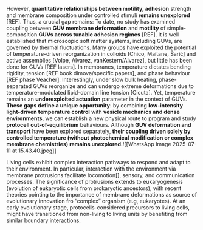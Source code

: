 However, **quantitative relationships between motility, adhesion** strength and membrane composition under controlled stimuli **remains unexplored** [REF]. Thus, a crucial gap remains: To date, no study has examined coupling between **GUV membrane deformation** and **motility** of simple-composition **GUVs across tunable adhesion regimes** [REF]. It is well established that microscopic soft matter systems, including GUVs, are governed by thermal fluctuations. Many groups have exploited the potential of temperature-driven reorganization in colloids [Chico, Maitane, Šarić] and active assemblies [Volpe, Alvarez, vanKestern/Alvarez], but little has been done for GUVs [REF lasers]. In membranes, temperature dictates bending rigidity, tension [REF book dimova/specific papers], and phase behaviour [REF phase Veacher]. Interestingly, under slow bulk heating, phase-separated GUVs reorganize and can undergo extreme deformations due to temperature-modulated lipid-domain line tension [Cicuta]. Yet, temperature remains an **underexploited actuation** parameter in the context of GUVs. **These gaps define a unique opportunity**: by combining **low-intensity** **light-driven temperature control** with **vesicle mechanics and dense environments**, we can establish a new physical route to program and study **protocell out-of-equilibrium** behaviours. Although **GUV deformation and transport** have been explored separately, **their coupling driven solely by controlled temperature (without photochemical modification or complex membrane chemistries) remains unexplored.**![[WhatsApp Image 2025-07-11 at 15.43.40.jpeg]]



Living cells exhibit complex interaction pathways to respond and adapt to their environment. In particular, interaction with the environment via membrane protrusions facilitate locomotion[], sensory, and communication processes. The significance of protrusions extends to eukaryogenesis (evolution of eukaryotic cells from prokaryotic ancestors), with recent theories pointing to the importance of membrane deformations as source of evolutionary innovation fro “complex” organism (e.g, eukaryotes). At an early evolutionary stage, protocells-considered precursors to living cells, might have transitioned from non-living to living units by benefiting from similar boundary interactions.